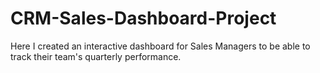 # CRM-Sales-Dashboard-Project
Here I created an interactive dashboard for Sales Managers to be able to track their team's quarterly performance.
